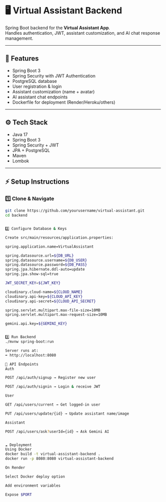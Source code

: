 # 🖥 Virtual Assistant Backend

Spring Boot backend for the **Virtual Assistant App**.  
Handles authentication, JWT, assistant customization, and AI chat response management.  

---

## 🚀 Features
- Spring Boot 3
- Spring Security with JWT Authentication
- PostgreSQL database
- User registration & login
- Assistant customization (name + avatar)
- AI assistant chat endpoints
- Dockerfile for deployment (Render/Heroku/others)

---

## ⚙️ Tech Stack
- Java 17
- Spring Boot 3
- Spring Security + JWT
- JPA + PostgreSQL
- Maven
- Lombok

---

## ⚡ Setup Instructions

### 1️⃣ Clone & Navigate
```bash
git clone https://github.com/yourusername/virtual-assistant.git
cd backend


2️⃣ Configure Database & Keys

Create src/main/resources/application.properties:

spring.application.name=VirtualAssistant

spring.datasource.url=${DB_URL}
spring.datasource.username=${DB_USER}
spring.datasource.password=${DB_PASS}
spring.jpa.hibernate.ddl-auto=update
spring.jpa.show-sql=true

JWT_SECRET_KEY=${JWT_KEY}

cloudinary.cloud-name=${CLOUD_NAME}
cloudinary.api-key=${CLOUD_API_KEY}
cloudinary.api-secret=${CLOUD_API_SECRET}

spring.servlet.multipart.max-file-size=10MB
spring.servlet.multipart.max-request-size=10MB

gemini.api.key=${GEMINI_KEY}


3️⃣ Run Backend
./mvnw spring-boot:run

Server runs at:
➡️ http://localhost:8080

🔑 API Endpoints
Auth

POST /api/auth/signup → Register new user

POST /api/auth/signin → Login & receive JWT

User

GET /api/users/current → Get logged-in user

PUT /api/users/update/{id} → Update assistant name/image

Assistant

POST /api/users/ask?userId={id} → Ask Gemini AI


☁️ Deployment
Using Docker
docker build -t virtual-assistant-backend .
docker run -p 8080:8080 virtual-assistant-backend

On Render

Select Docker deploy option

Add environment variables

Expose $PORT
